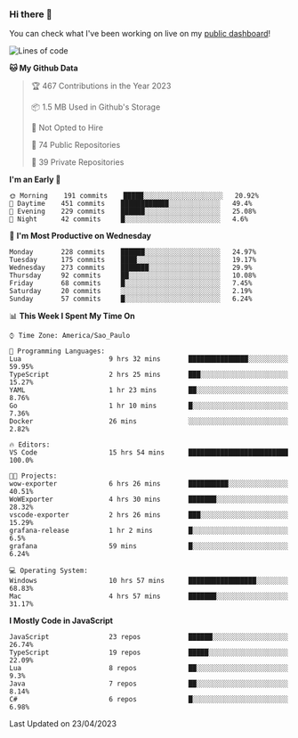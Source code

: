 ### Hi there 👋

<!--
**guicaulada/guicaulada** is a ✨ _special_ ✨ repository because its `README.md` (this file) appears on your GitHub profile.

Here are some ideas to get you started:

- 🔭 I’m currently working on ...
- 🌱 I’m currently learning ...
- 👯 I’m looking to collaborate on ...
- 🤔 I’m looking for help with ...
- 💬 Ask me about ...
- 📫 How to reach me: ...
- 😄 Pronouns: ...
- ⚡ Fun fact: ...
-->

You can check what I've been working on live on my [public dashboard](https://guicaulada.grafana.net/public-dashboards/7b7f644500ec4e6cb5d7a4e7b5ed0dab)!

<!--START_SECTION:waka-->
![Lines of code](https://img.shields.io/badge/From%20Hello%20World%20I%27ve%20Written-11.0%20million%20lines%20of%20code-blue)

**🐱 My Github Data** 

> 🏆 467 Contributions in the Year 2023
 > 
> 📦 1.5 MB Used in Github's Storage 
 > 
> 🚫 Not Opted to Hire
 > 
> 📜 74 Public Repositories 
 > 
> 🔑 39 Private Repositories  
 > 
**I'm an Early 🐤** 

```text
🌞 Morning    191 commits    █████░░░░░░░░░░░░░░░░░░░░   20.92% 
🌆 Daytime    451 commits    ████████████░░░░░░░░░░░░░   49.4% 
🌃 Evening    229 commits    ██████░░░░░░░░░░░░░░░░░░░   25.08% 
🌙 Night      42 commits     █░░░░░░░░░░░░░░░░░░░░░░░░   4.6%

```
📅 **I'm Most Productive on Wednesday** 

```text
Monday       228 commits    ██████░░░░░░░░░░░░░░░░░░░   24.97% 
Tuesday      175 commits    ████░░░░░░░░░░░░░░░░░░░░░   19.17% 
Wednesday    273 commits    ███████░░░░░░░░░░░░░░░░░░   29.9% 
Thursday     92 commits     ██░░░░░░░░░░░░░░░░░░░░░░░   10.08% 
Friday       68 commits     █░░░░░░░░░░░░░░░░░░░░░░░░   7.45% 
Saturday     20 commits     ░░░░░░░░░░░░░░░░░░░░░░░░░   2.19% 
Sunday       57 commits     █░░░░░░░░░░░░░░░░░░░░░░░░   6.24%

```


📊 **This Week I Spent My Time On** 

```text
⌚︎ Time Zone: America/Sao_Paulo

💬 Programming Languages: 
Lua                      9 hrs 32 mins       ███████████████░░░░░░░░░░   59.95% 
TypeScript               2 hrs 25 mins       ███░░░░░░░░░░░░░░░░░░░░░░   15.27% 
YAML                     1 hr 23 mins        ██░░░░░░░░░░░░░░░░░░░░░░░   8.76% 
Go                       1 hr 10 mins        █░░░░░░░░░░░░░░░░░░░░░░░░   7.36% 
Docker                   26 mins             ░░░░░░░░░░░░░░░░░░░░░░░░░   2.82%

🔥 Editors: 
VS Code                  15 hrs 54 mins      █████████████████████████   100.0%

🐱‍💻 Projects: 
wow-exporter             6 hrs 26 mins       ██████████░░░░░░░░░░░░░░░   40.51% 
WoWExporter              4 hrs 30 mins       ███████░░░░░░░░░░░░░░░░░░   28.32% 
vscode-exporter          2 hrs 26 mins       ███░░░░░░░░░░░░░░░░░░░░░░   15.29% 
grafana-release          1 hr 2 mins         █░░░░░░░░░░░░░░░░░░░░░░░░   6.5% 
grafana                  59 mins             █░░░░░░░░░░░░░░░░░░░░░░░░   6.24%

💻 Operating System: 
Windows                  10 hrs 57 mins      █████████████████░░░░░░░░   68.83% 
Mac                      4 hrs 57 mins       ███████░░░░░░░░░░░░░░░░░░   31.17%

```

**I Mostly Code in JavaScript** 

```text
JavaScript               23 repos            ██████░░░░░░░░░░░░░░░░░░░   26.74% 
TypeScript               19 repos            █████░░░░░░░░░░░░░░░░░░░░   22.09% 
Lua                      8 repos             ██░░░░░░░░░░░░░░░░░░░░░░░   9.3% 
Java                     7 repos             ██░░░░░░░░░░░░░░░░░░░░░░░   8.14% 
C#                       6 repos             █░░░░░░░░░░░░░░░░░░░░░░░░   6.98%

```



 Last Updated on 23/04/2023
<!--END_SECTION:waka-->
